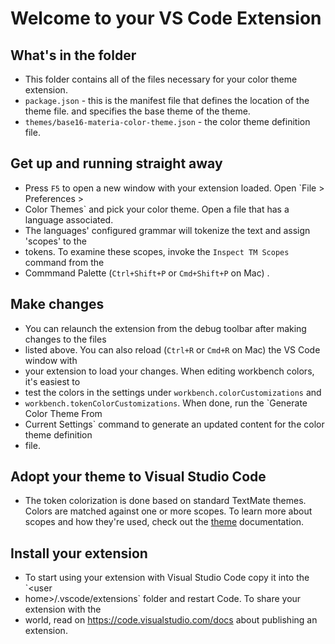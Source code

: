 # Welcome to your VS Code Extension

## What's in the folder

* This folder contains all of the files necessary for your color theme extension.
* `package.json` - this is the manifest file that defines the location of the theme file.
  and specifies the base theme of the theme.
* `themes/base16-materia-color-theme.json` - the color theme definition file.

## Get up and running straight away

* Press `F5` to open a new window with your extension loaded. Open `File > Preferences >
* Color Themes` and pick your color theme. Open a file that has a language associated.
* The languages' configured grammar will tokenize the text and assign 'scopes' to the
* tokens. To examine these scopes, invoke the `Inspect TM Scopes` command from the
* Commmand Palette (`Ctrl+Shift+P` or `Cmd+Shift+P` on Mac) .

## Make changes

* You can relaunch the extension from the debug toolbar after making changes to the files
* listed above. You can also reload (`Ctrl+R` or `Cmd+R` on Mac) the VS Code window with
* your extension to load your changes. When editing workbench colors, it's easiest to
* test the colors in the settings under `workbench.colorCustomizations` and
* `workbench.tokenColorCustomizations`. When done, run the `Generate Color Theme From
* Current Settings` command to generate an updated content for the color theme definition
* file.

## Adopt your theme to Visual Studio Code

* The token colorization is done based on standard TextMate themes. Colors are matched
  against one or more scopes.
To learn more about scopes and how they're used, check out the
[theme](https://code.visualstudio.com/docs/extensions/themes-snippets-colorizers#_adding-a-new-color-theme)
documentation.

## Install your extension

* To start using your extension with Visual Studio Code copy it into the `<user
* home>/.vscode/extensions` folder and restart Code. To share your extension with the
* world, read on <https://code.visualstudio.com/docs> about publishing an extension.

